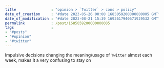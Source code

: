 ```yaml
---
title                : "opinion > `Twitter` > cons > policy"
date_of_creation     : "#date 2023-05-26 00:00 1685059200000000005 GMT"
date_of_modification : "#date 2023-08-21 15:39 1692617940671929532 GMT"
permalink            : /post/1685059200000000005
tags                 : 
- "#posts"
- "#opinion"
- "#twitter"
---
```



Impulsive decisions changing the meaning/usage of `Twitter` almost each week, makes it a very confusing to stay on
